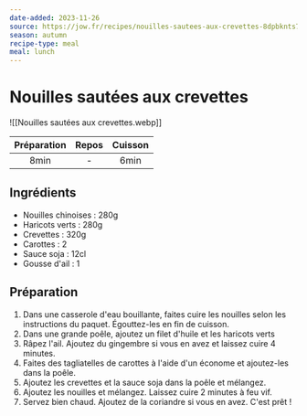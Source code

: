 ```yaml
---
date-added: 2023-11-26
source: https://jow.fr/recipes/nouilles-sautees-aux-crevettes-8dpbknts7e9s9jc40rpw
season: autumn
recipe-type: meal
meal: lunch
---
```


# Nouilles sautées aux crevettes

![[Nouilles sautées aux crevettes.webp]]

| Préparation | Repos | Cuisson |
|:-----------:|:-----:|:-------:|
|    8min     |   -   |  6min   |

## Ingrédients

- Nouilles chinoises : 280g
- Haricots verts : 280g
- Crevettes : 320g
- Carottes : 2
- Sauce soja : 12cl
- Gousse d'ail : 1

## Préparation

1. Dans une casserole d'eau bouillante, faites cuire les nouilles selon les instructions du paquet. Égouttez-les en fin de cuisson.
2. Dans une grande poêle, ajoutez un filet d'huile et les haricots verts
3. Râpez l'ail. Ajoutez du gingembre si vous en avez et laissez cuire 4 minutes.
4. Faites des tagliatelles de carottes à l'aide d'un économe et ajoutez-les dans la poêle.
5. Ajoutez les crevettes et la sauce soja dans la poêle et mélangez.
6. Ajoutez les nouilles et mélangez. Laissez cuire 2 minutes à feu vif.
7. Servez bien chaud. Ajoutez de la coriandre si vous en avez. C'est prêt !
